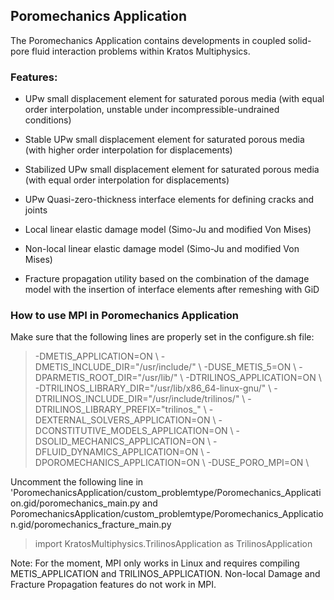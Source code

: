 ## Poromechanics Application

The Poromechanics Application contains developments in coupled solid-pore fluid interaction problems within Kratos Multiphysics.

### Features:

- UPw small displacement element for saturated porous media (with 
equal order interpolation, unstable under incompressible-undrained
conditions)

- Stable UPw small displacement element for saturated porous media 
(with higher order interpolation for displacements)

- Stabilized UPw small displacement element for saturated porous media 
(with equal order interpolation for displacements)

- UPw Quasi-zero-thickness interface elements for defining cracks and 
joints

- Local linear elastic damage model (Simo-Ju and modified Von Mises)

- Non-local linear elastic damage model (Simo-Ju and modified Von
Mises)

- Fracture propagation utility based on the combination of the 
damage model with the insertion of interface elements after remeshing 
with GiD


### How to use MPI in Poromechanics Application

Make sure that the following lines are properly set in the configure.sh file:

> -DMETIS_APPLICATION=ON \\
> -DMETIS_INCLUDE_DIR="/usr/include/" \\
> -DUSE_METIS_5=ON \\
> -DPARMETIS_ROOT_DIR="/usr/lib/" \\
> -DTRILINOS_APPLICATION=ON \\
> -DTRILINOS_LIBRARY_DIR="/usr/lib/x86_64-linux-gnu/" \\
> -DTRILINOS_INCLUDE_DIR="/usr/include/trilinos/" \\
> -DTRILINOS_LIBRARY_PREFIX="trilinos_" \\
> -DEXTERNAL_SOLVERS_APPLICATION=ON \\
> -DCONSTITUTIVE_MODELS_APPLICATION=ON \\
> -DSOLID_MECHANICS_APPLICATION=ON \\
> -DFLUID_DYNAMICS_APPLICATION=ON \\
> -DPOROMECHANICS_APPLICATION=ON \\
> -DUSE_PORO_MPI=ON \\

Uncomment the following line in 'PoromechanicsApplication/custom_problemtype/Poromechanics_Application.gid/poromechanics_main.py and PoromechanicsApplication/custom_problemtype/Poromechanics_Application.gid/poromechanics_fracture_main.py

> import KratosMultiphysics.TrilinosApplication as TrilinosApplication

Note: For the moment, MPI only works in Linux and requires compiling METIS_APPLICATION and TRILINOS_APPLICATION. Non-local Damage and Fracture Propagation features do not work in MPI.